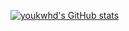 [![youkwhd's GitHub stats](https://github-readme-stats.vercel.app/api?username=youkwhd&show_icons=true&theme=dark)](https://github.com/anuraghazra/github-readme-stats)